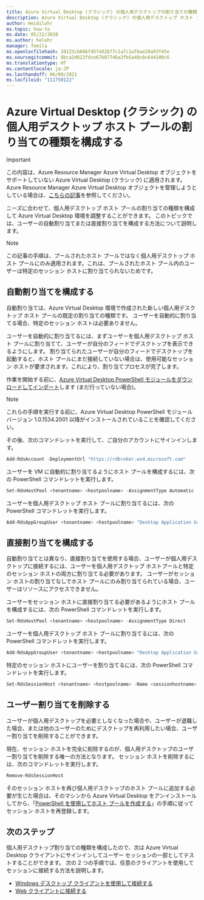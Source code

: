 ```yaml
---
title: Azure Virtual Desktop (クラシック) の個人用デスクトップの割り当ての種類 - Azure
description: Azure Virtual Desktop (クラシック) の個人用デスクトップ ホスト プールの割り当ての種類を構成する方法。
author: Heidilohr
ms.topic: how-to
ms.date: 05/22/2020
ms.author: helohr
manager: femila
ms.openlocfilehash: 20123cb66bfd5fdd2b77c1a7c1afbae28a93f45e
ms.sourcegitcommit: 8bca2d622fdce67b07746a2fb5a40c0c644100c6
ms.translationtype: HT
ms.contentlocale: ja-JP
ms.lasthandoff: 06/09/2021
ms.locfileid: "111750122"
---
```

# <a name="configure-the-personal-desktop-host-pool-assignment-type-for-azure-virtual-desktop-classic"></a>Azure Virtual Desktop (クラシック) の個人用デスクトップ ホスト プールの割り当ての種類を構成する

>[!IMPORTANT]
>この内容は、Azure Resource Manager Azure Virtual Desktop オブジェクトをサポートしていない Azure Virtual Desktop (クラシック) に適用されます。 Azure Resource Manager Azure Virtual Desktop オブジェクトを管理しようとしている場合は、[こちらの記事](../configure-host-pool-personal-desktop-assignment-type.md)を参照してください。

ニーズに合わせて、個人用デスクトップ ホスト プールの割り当ての種類を構成して Azure Virtual Desktop 環境を調整することができます。 このトピックでは、ユーザーの自動割り当てまたは直接割り当てを構成する方法について説明します。

>[!NOTE]
> この記事の手順は、プールされたホスト プールではなく個人用デスクトップ ホスト プールにのみ適用されます。これは、プールされたホスト プール内のユーザーは特定のセッション ホストに割り当てられないためです。

## <a name="configure-automatic-assignment"></a>自動割り当てを構成する

自動割り当ては、Azure Virtual Desktop 環境で作成された新しい個人用デスクトップ ホスト プールの既定の割り当ての種類です。 ユーザーを自動的に割り当てる場合、特定のセッション ホストは必要ありません。

ユーザーを自動的に割り当てるには、まずユーザーを個人用デスクトップ ホスト プールに割り当てて、ユーザーが自分のフィードでデスクトップを表示できるようにします。 割り当てられたユーザーが自分のフィードでデスクトップを起動すると、ホスト プールにまだ接続していない場合は、使用可能なセッション ホストが要求されます。これにより、割り当てプロセスが完了します。

作業を開始する前に、[Azure Virtual Desktop PowerShell モジュールをダウンロードしてインポート](/powershell/windows-virtual-desktop/overview/)します (まだ行っていない場合)。

> [!NOTE]
> これらの手順を実行する前に、Azure Virtual Desktop PowerShell モジュール バージョン 1.0.1534.2001 以降がインストールされていることを確認してください。

その後、次のコマンドレットを実行して、ご自分のアカウントにサインインします。

```powershell
Add-RdsAccount -DeploymentUrl "https://rdbroker.wvd.microsoft.com"
```

ユーザーを VM に自動的に割り当てるようにホスト プールを構成するには、次の PowerShell コマンドレットを実行します。

```powershell
Set-RdsHostPool <tenantname> <hostpoolname> -AssignmentType Automatic
```

ユーザーを個人用デスクトップ ホスト プールに割り当てるには、次の PowerShell コマンドレットを実行します。

```powershell
Add-RdsAppGroupUser <tenantname> <hostpoolname> "Desktop Application Group" -UserPrincipalName <userupn>
```

## <a name="configure-direct-assignment"></a>直接割り当てを構成する

自動割り当てとは異なり、直接割り当てを使用する場合、ユーザーが個人用デスクトップに接続するには、ユーザーを個人用デスクトップ ホストプールと特定のセッション ホストの両方に割り当てる必要があります。 ユーザーがセッション ホストの割り当てなしでホスト プールにのみ割り当てられている場合、ユーザーはリソースにアクセスできません。

ユーザーをセッション ホストに直接割り当てる必要があるようにホスト プールを構成するには、次の PowerShell コマンドレットを実行します。

```powershell
Set-RdsHostPool <tenantname> <hostpoolname> -AssignmentType Direct
```

ユーザーを個人用デスクトップ ホスト プールに割り当てるには、次の PowerShell コマンドレットを実行します。

```powershell
Add-RdsAppGroupUser <tenantname> <hostpoolname> "Desktop Application Group" -UserPrincipalName <userupn>
```

特定のセッション ホストにユーザーを割り当てるには、次の PowerShell コマンドレットを実行します。

```powershell
Set-RdsSessionHost <tenantname> <hostpoolname> -Name <sessionhostname> -AssignedUser <userupn>
```

## <a name="remove-a-user-assignment"></a>ユーザー割り当てを削除する

ユーザーが個人用デスクトップを必要としなくなった場合や、ユーザーが退職した場合、または他のユーザーのためにデスクトップを再利用したい場合、ユーザー割り当てを削除することができます。

現在、セッション ホストを完全に削除するのが、個人用デスクトップのユーザー割り当てを削除する唯一の方法となります。 セッション ホストを削除するには、次のコマンドレットを実行します。

```powershell
Remove-RdsSessionHost
```

そのセッション ホストを再び個人用デスクトップのホスト プールに追加する必要が生じた場合は、そのマシンから Azure Virtual Desktop をアンインストールしてから、「[PowerShell を使用してホスト プールを作成する](create-host-pools-powershell-2019.md)」の手順に従ってセッション ホストを再登録します。

## <a name="next-steps"></a>次のステップ

個人用デスクトップ割り当ての種類を構成したので、次は Azure Virtual Desktop クライアントにサインインしてユーザー セッションの一部としてテストすることができます。 次の 2 つの手順では、任意のクライアントを使用してセッションに接続する方法を説明します。

- [Windows デスクトップ クライアントを使用して接続する](connect-windows-7-10-2019.md)
- [Web クライアントに接続する](connect-web-2019.md)
